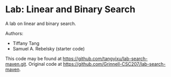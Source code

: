 # Lab: Linear and Binary Search

A lab on linear and binary search.

Authors:

* Tiffany Tang
* Samuel A. Rebelsky (starter code)

This code may be found at <https://github.com/tangyixu/lab-search-maven.git>. Original code at <https://github.com/Grinnell-CSC207/lab-search-maven>.
